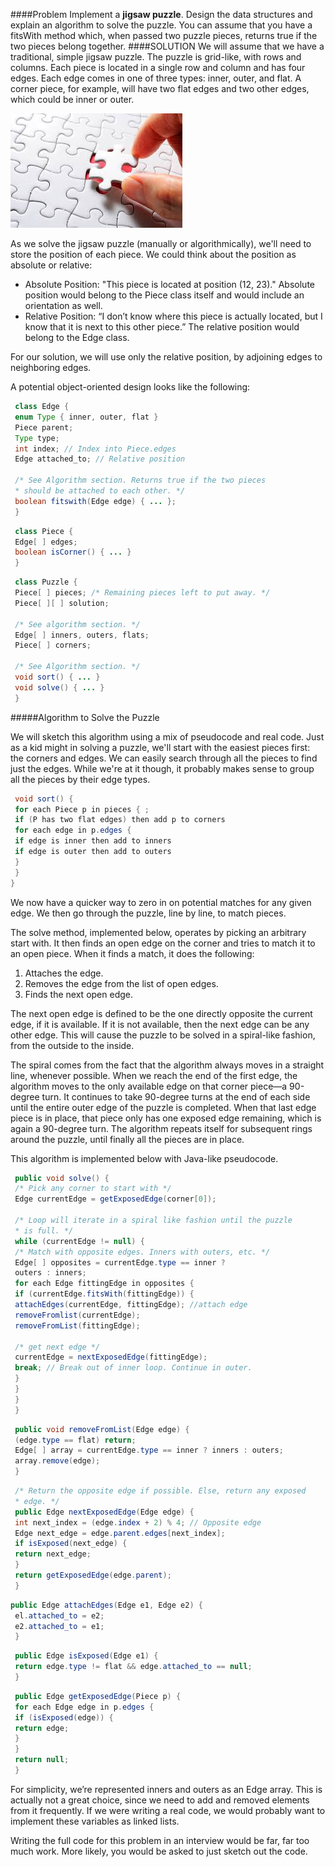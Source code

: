 ####Problem
Implement a **jigsaw puzzle**. Design the data structures and explain an algorithm to solve the puzzle. You can assume that you have a fitsWith method which, when passed two puzzle pieces, returns true if the two pieces belong together.
####SOLUTION
We will assume that we have a traditional, simple jigsaw puzzle. The puzzle is grid-like, with rows and columns. Each piece is located in a single row and column and has four edges. Each edge comes in one of three types: inner, outer, and flat. A corner piece, for
example, will have two flat edges and two other edges, which could be inner or outer.

![alt text][jigsaw_grid]

As we solve the jigsaw puzzle (manually or algorithmically), we'll need to store the position of each piece. We could think about the position as absolute or relative:
* Absolute Position: "This piece is located at position (12, 23)." Absolute position would belong to the Piece class itself and would include an orientation as well.
* Relative Position: “I don’t know where this piece is actually located, but I know that it is next to this other piece.” The relative position would belong to the Edge class.

For our solution, we will use only the relative position, by adjoining edges to neighboring edges.

A potential object-oriented design looks like the following:
```java
 class Edge {
 enum Type { inner, outer, flat }
 Piece parent;
 Type type;
 int index; // Index into Piece.edges
 Edge attached_to; // Relative position

 /* See Algorithm section. Returns true if the two pieces
 * should be attached to each other. */
 boolean fitswith(Edge edge) { ... };
 }
```

```java
 class Piece {
 Edge[ ] edges;
 boolean isCorner() { ... }
 }

```
```java
 class Puzzle {
 Piece[ ] pieces; /* Remaining pieces left to put away. */
 Piece[ ][ ] solution;

 /* See algorithm section. */
 Edge[ ] inners, outers, flats;
 Piece[ ] corners;

 /* See Algorithm section. */
 void sort() { ... }
 void solve() { ... }
 }
```

#####Algorithm to Solve the Puzzle

We will sketch this algorithm using a mix of pseudocode and real code.
Just as a kid might in solving a puzzle, we'll start with the easiest pieces first: the corners and edges. We can easily search through all the pieces to find just the edges. While we're at it though, it probably makes sense to group all the pieces by their edge types.
```java
 void sort() {
 for each Piece p in pieces { ;
 if (P has two flat edges) then add p to corners
 for each edge in p.edges {
 if edge is inner then add to inners
 if edge is outer then add to outers
 }
 }
}
```

We now have a quicker way to zero in on potential matches for any given edge. We then go through the puzzle, line by line, to match pieces.

The solve method, implemented below, operates by picking an arbitrary start with. It then finds an open edge on the corner and tries to match it to an open piece. When it finds a match, it does the following:
1. Attaches the edge.
2. Removes the edge from the list of open edges.
3. Finds the next open edge.

The next open edge is defined to be the one directly opposite the current edge, if it is available. If it is not available, then the next edge can be any other edge. This will cause the puzzle to be solved in a spiral-like fashion, from the outside to the inside.

The spiral comes from the fact that the algorithm always moves in a straight line, whenever possible. When we reach the end of the first edge, the algorithm moves to the only available edge on that corner piece—a 90-degree turn. It continues to take 90-degree turns at the end of each side until the entire outer edge of the puzzle is completed. When that last edge piece is in place, that piece only has one exposed edge remaining, which is again a 90-degree turn. The algorithm repeats itself for subsequent rings around the puzzle, until finally all the pieces are in place.

This algorithm is implemented below with Java-like pseudocode.
```java
 public void solve() {
 /* Pick any corner to start with */
 Edge currentEdge = getExposedEdge(corner[0]);

 /* Loop will iterate in a spiral like fashion until the puzzle
 * is full. */
 while (currentEdge != null) {
 /* Match with opposite edges. Inners with outers, etc. */
 Edge[ ] opposites = currentEdge.type == inner ?
 outers : inners;
 for each Edge fittingEdge in opposites {
 if (currentEdge.fitsWith(fittingEdge)) {
 attachEdges(currentEdge, fittingEdge); //attach edge
 removeFromlist(currentEdge);
 removeFromList(fittingEdge);

 /* get next edge */
 currentEdge = nextExposedEdge(fittingEdge);
 break; // Break out of inner loop. Continue in outer.
 }
 }
 }
 }
```
```java
 public void removeFromList(Edge edge) {
 (edge.type == flat) return;
 Edge[ ] array = currentEdge.type == inner ? inners : outers;
 array.remove(edge);
 }
```
```java
 /* Return the opposite edge if possible. Else, return any exposed
 * edge. */
 public Edge nextExposedEdge(Edge edge) {
 int next_index = (edge.index + 2) % 4; // Opposite edge
 Edge next_edge = edge.parent.edges[next_index];
 if isExposed(next_edge) {
 return next_edge;
 }
 return getExposedEdge(edge.parent);
 }
```
```java
public Edge attachEdges(Edge e1, Edge e2) {
 el.attached_to = e2;
 e2.attached_to = e1;
 }
```
```java
 public Edge isExposed(Edge e1) {
 return edge.type != flat && edge.attached_to == null;
 }
```
```java
 public Edge getExposedEdge(Piece p) {
 for each Edge edge in p.edges {
 if (isExposed(edge)) {
 return edge;
 }
 }
 return null;
 }
```

For simplicity, we’re represented inners and outers as an Edge array. This is actually not a great choice, since we need to add and removed elements from it frequently. If we were writing a real code, we would probably want to implement these variables as linked lists.

Writing the full code for this problem in an interview would be far, far too much work. More likely, you would be asked to just sketch out the code.

[jigsaw_grid]: jigsaw_grid.jpg "JIGSAW Game Image"